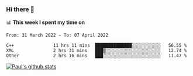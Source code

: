 ### Hi there 👋

📊 **This week I spent my time on**
<!--START_SECTION:waka-->

```text
From: 31 March 2022 - To: 07 April 2022

C++               11 hrs 11 mins  ██████████████░░░░░░░░░░░   56.55 %
XML               2 hrs 31 mins   ███▒░░░░░░░░░░░░░░░░░░░░░   12.74 %
Other             2 hrs 16 mins   ███░░░░░░░░░░░░░░░░░░░░░░   11.47 %
```

<!--END_SECTION:waka-->


[![Paul's github stats](https://github-readme-stats.vercel.app/api?username=mickeyouyou&theme=dracula&show_icons=true)](https://github.com/anuraghazra/github-readme-stats)
